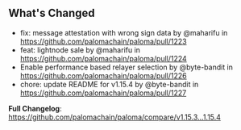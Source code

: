## What's Changed
* fix: message attestation with wrong sign data by @maharifu in https://github.com/palomachain/paloma/pull/1223
* feat: lightnode sale by @maharifu in https://github.com/palomachain/paloma/pull/1224
* Enable performance based relayer selection by @byte-bandit in https://github.com/palomachain/paloma/pull/1226
* chore: update README for v1.15.4 by @byte-bandit in https://github.com/palomachain/paloma/pull/1227


**Full Changelog**: https://github.com/palomachain/paloma/compare/v1.15.3...1.15.4

